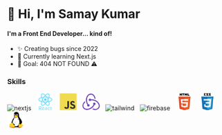 
# 👋 Hi, I'm Samay Kumar

####  I'm a Front End Developer... kind of!

* ✨ Creating bugs since 2022
* 🔭 Currently learning Next.js
* 🎯 Goal: 404 NOT FOUND ⚠️

<h3>Skills</h3>

  <img  src="https://cdn.worldvectorlogo.com/logos/nextjs-2.svg"  alt="nextjs"  width="40"  height="40"  />
  <img width="5" />
  <img  src="https://raw.githubusercontent.com/devicons/devicon/master/icons/react/react-original-wordmark.svg"  alt="react"  width="40"  height="40"  />
  <img width="5" />
  <img  src="https://raw.githubusercontent.com/devicons/devicon/master/icons/javascript/javascript-original.svg"  alt="javascript"  width="40"  height="40"  />
  <img width="5" />
  <img  src="https://raw.githubusercontent.com/devicons/devicon/master/icons/redux/redux-original.svg"  alt="redux"  width="40"  height="40"  />
  <img width="5" />
  <img  src="https://www.vectorlogo.zone/logos/tailwindcss/tailwindcss-icon.svg"  alt="tailwind"  width="40"  height="40"  />
  <img width="5" />
  <img  src="https://www.vectorlogo.zone/logos/firebase/firebase-icon.svg"  alt="firebase"  width="40"  height="40"  />
  <img width="5" />
  <img  src="https://raw.githubusercontent.com/devicons/devicon/master/icons/html5/html5-original-wordmark.svg"  alt="html5"  width="40"  height="40"  />
  <img width="5" />
  <img  src="https://raw.githubusercontent.com/devicons/devicon/master/icons/css3/css3-original-wordmark.svg"  alt="css3"  width="40"  height="40"  />
  <img width="5" />
  <img  src="https://raw.githubusercontent.com/devicons/devicon/master/icons/linux/linux-original.svg"  alt="linux"  width="40"  height="40"  />
  <img width="5" />
